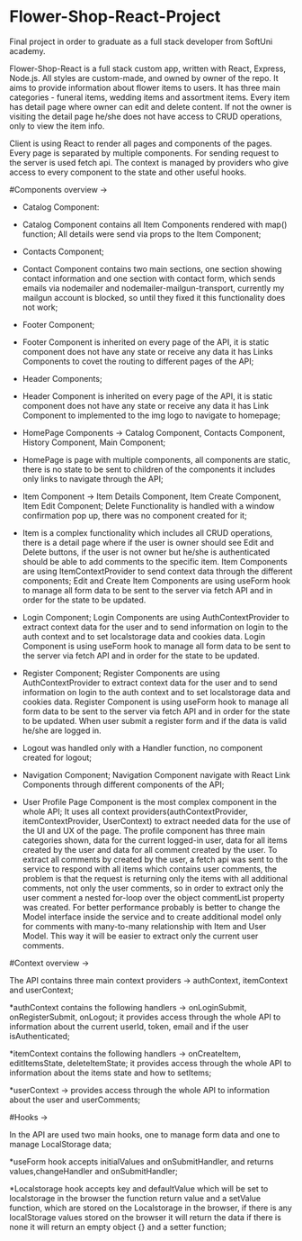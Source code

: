 # Flower-Shop-React-Project
Final project in order to graduate as a full stack developer from SoftUni academy.

Flower-Shop-React is a full stack custom app, written with React, Express, Node.js.
All styles are custom-made, and owned by owner of the repo.
It aims to provide information about flower items to users.
It has three main categories - funeral items, wedding items and assortment items.
Every item has detail page where owner can edit and delete content. 
If not the owner is visiting the detail page he/she does not have access to CRUD operations, only to view the item info.

Client is using React to render all pages and components of the pages.
Every page is separated by multiple components.
For sending request to the server is used fetch api.
The context is managed by providers who give access to every component to the state and other useful hooks.

#Components overview ->
- Catalog Component:
* Catalog Component contains all Item Components rendered with map() function; All details were send via props to 
the Item Component;

- Contacts Component;
* Contact Component contains two main sections, one section showing contact information 
and one section with contact form, which sends emails via nodemailer and nodemailer-mailgun-transport,
currently my mailgun account is blocked, so until they fixed it this functionality does not work;

- Footer Component;
* Footer Component is inherited on every page of the API, it is static component does not have any state or receive any data
it has Links Components to covet the routing to different pages of the API;

- Header Components;
* Header Component is inherited on every page of the API, it is static component does not have any state or receive any data
it has Link Component to implemented to the img logo to navigate to homepage;


- HomePage Components -> Catalog Component, Contacts Component, History Component, Main Component;
* HomePage is page with multiple components, all components are static, there is no state to be sent to children of the components
it includes only links to navigate through the API;

- Item Component -> Item Details Component, Item Create Component, Item Edit Component; Delete Functionality is
handled with a window confirmation pop up, there was no component created for it;
* Item is a complex functionality which includes all CRUD operations, there is a detail page where if the user is owner
should see Edit and Delete buttons, if the user is not owner but he/she is authenticated should be able to add comments
to the specific item. Item Components are using ItemContextProvider to send context data through the different components;
Edit and Create Item Components are using useForm hook to manage all form data to be sent to the server via fetch API and
in order for the state to be updated.

- Login Component;
Login Components are using AuthContextProvider to extract context data for the user and to send information on login to the
auth context and to set localstorage data and cookies data.
Login Component is using useForm hook to manage all form data to be sent to the server via fetch API and
in order for the state to be updated.

- Register Component;
Register Components are using AuthContextProvider to extract context data for the user and to send information on login to the
auth context and to set localstorage data and cookies data.
Register Component is using useForm hook to manage all form data to be sent to the server via fetch API and
in order for the state to be updated. When user submit a register form and if the data is valid he/she are logged in.

- Logout was handled only with a Handler function, no component created for logout;



- Navigation Component;
Navigation Component navigate with React Link Components through different components of the API;

- User Profile Page Component is the most complex component in the whole API; It uses all context providers(authContextProvider, itemContextProvider, UserContext) to 
extract needed data for the use of the UI and UX of the page. The profile component has three main categories shown, data for the current
logged-in user, data for all items created by the user and data for all comment created by the user.
To extract all comments by created by the user, a fetch api was sent to the service to respond with all items which contains
user comments, the problem is that the request is returning only the items with all additional comments, not only the user comments,
so in order to extract only the user comment a nested for-loop over the object commentList property was created.
For better performance probably is better to change the Model interface inside the service and to create additional model only 
for comments with many-to-many relationship with Item and User Model. This way it will be easier to extract only the current user comments.

#Context overview ->

The API contains three main context providers -> authContext, itemContext and userContext;

*authContext contains the following handlers ->  onLoginSubmit, onRegisterSubmit, onLogout;
it provides access through the whole API to information about the current userId, token, email and if the user isAuthenticated;

*itemContext contains the following handlers ->  onCreateItem, editItemsState, deleteItemState;
it provides access through the whole API to information about the items state and how to setItems;

*userContext -> provides access through the whole API to information about the user and userComments;


#Hooks -> 

In the API are used two main hooks, one to manage form data and one to manage LocalStorage data;

*useForm hook accepts initialValues and onSubmitHandler, and returns values,changeHandler and onSubmitHandler;

*Localstorage hook accepts key and defaultValue which will be set to localstorage in the browser the function return value and a setValue function, which are stored on the Localstorage in the browser, if there is any localStorage values stored on the browser it will return the data if there is none it will return an empty object {} and a setter function;


